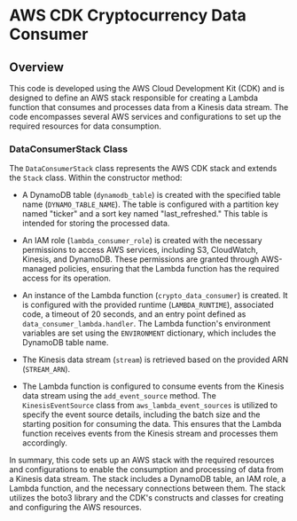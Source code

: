 # AWS CDK Cryptocurrency Data Consumer 
 
## Overview

This code is developed using the AWS Cloud Development Kit (CDK) and is designed to define an AWS stack responsible for creating a Lambda function that consumes and processes data from a Kinesis data stream. The code encompasses several AWS services and configurations to set up the required resources for data consumption.

### DataConsumerStack Class

The `DataConsumerStack` class represents the AWS CDK stack and extends the `Stack` class. Within the constructor method:

- A DynamoDB table (`dynamodb_table`) is created with the specified table name (`DYNAMO_TABLE_NAME`). The table is configured with a partition key named "ticker" and a sort key named "last_refreshed." This table is intended for storing the processed data.

- An IAM role (`lambda_consumer_role`) is created with the necessary permissions to access AWS services, including S3, CloudWatch, Kinesis, and DynamoDB. These permissions are granted through AWS-managed policies, ensuring that the Lambda function has the required access for its operation.

- An instance of the Lambda function (`crypto_data_consumer`) is created. It is configured with the provided runtime (`LAMBDA_RUNTIME`), associated code, a timeout of 20 seconds, and an entry point defined as `data_consumer_lambda.handler`. The Lambda function's environment variables are set using the `ENVIRONMENT` dictionary, which includes the DynamoDB table name.

- The Kinesis data stream (`stream`) is retrieved based on the provided ARN (`STREAM_ARN`).

- The Lambda function is configured to consume events from the Kinesis data stream using the `add_event_source` method. The `KinesisEventSource` class from `aws_lambda_event_sources` is utilized to specify the event source details, including the batch size and the starting position for consuming the data. This ensures that the Lambda function receives events from the Kinesis stream and processes them accordingly.

In summary, this code sets up an AWS stack with the required resources and configurations to enable the consumption and processing of data from a Kinesis data stream. The stack includes a DynamoDB table, an IAM role, a Lambda function, and the necessary connections between them. The stack utilizes the boto3 library and the CDK's constructs and classes for creating and configuring the AWS resources.
